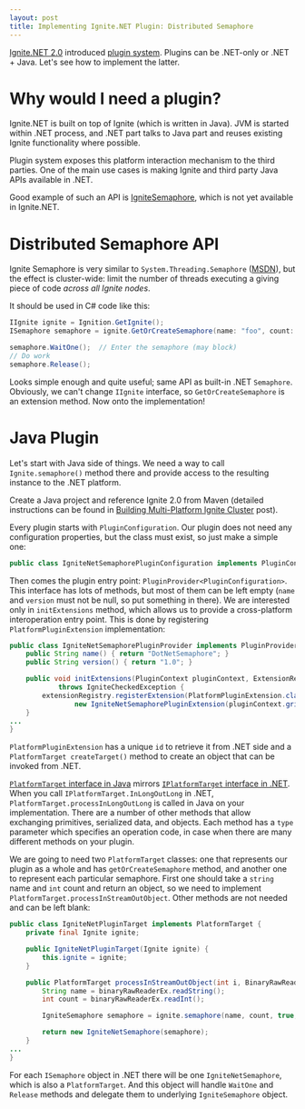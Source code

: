 ```yaml
---
layout: post
title: Implementing Ignite.NET Plugin: Distributed Semaphore
---
```


[Ignite.NET 2.0](https://ptupitsyn.github.io/Whats-New-In-Ignite-Net-2.0/) introduced [plugin system](https://apacheignite-net.readme.io/docs/plugins). Plugins can be .NET-only or .NET + Java. Let's see how to implement the latter.


# Why would I need a plugin?

Ignite.NET is built on top of Ignite (which is written in Java). JVM is started within .NET process, and .NET part talks to Java part and reuses existing Ignite functionality where possible.

Plugin system exposes this platform interaction mechanism to the third parties.
One of the main use cases is making Ignite and third party Java APIs available in .NET.

Good example of such an API is [IgniteSemaphore](https://apacheignite.readme.io/docs/distributed-semaphore), which is not yet available in Ignite.NET.


# Distributed Semaphore API

Ignite Semaphore is very similar to `System.Threading.Semaphore` ([MSDN](https://msdn.microsoft.com/en-us/library/system.threading.semaphore.aspx)), but the effect is cluster-wide: limit the number of threads executing a giving piece of code *across all Ignite nodes*.

It should be used in C# code like this:

```cs
IIgnite ignite = Ignition.GetIgnite();
ISemaphore semaphore = ignite.GetOrCreateSemaphore(name: "foo", count: 3);

semaphore.WaitOne();  // Enter the semaphore (may block)
// Do work
semaphore.Release();
```

Looks simple enough and quite useful; same API as built-in .NET `Semaphore`. Obviously, we can't change `IIgnite` interface, so `GetOrCreateSemaphore` is an extension method. Now onto the implementation!


# Java Plugin

Let's start with Java side of things. We need a way to call `Ignite.semaphore()` method there and provide access to the resulting instance to the .NET platform.

Create a Java project and reference Ignite 2.0 from Maven (detailed instructions can be found in [Building Multi-Platform Ignite Cluster](https://ptupitsyn.github.io/Ignite-Multi-Platform-Cluster/) post).

Every plugin starts with `PluginConfiguration`. Our plugin does not need any configuration properties, but the class must exist, so just make a simple one:

```java
public class IgniteNetSemaphorePluginConfiguration implements PluginConfiguration {}
```

Then comes the plugin entry point: `PluginProvider<PluginConfiguration>`. This interface has lots of methods, but most of them can be left empty 
(`name` and `version` must not be null, so put something in there).
We are interested only in `initExtensions` method, which allows us to provide a cross-platform interoperation entry point. This is done by registering `PlatformPluginExtension` implementation:

```java
public class IgniteNetSemaphorePluginProvider implements PluginProvider<IgniteNetSemaphorePluginConfiguration> {
    public String name() { return "DotNetSemaphore"; }
    public String version() { return "1.0"; }

    public void initExtensions(PluginContext pluginContext, ExtensionRegistry extensionRegistry) 
            throws IgniteCheckedException {
        extensionRegistry.registerExtension(PlatformPluginExtension.class,
                new IgniteNetSemaphorePluginExtension(pluginContext.grid()));
    }
...
}
```

`PlatformPluginExtension` has a unique `id` to retrieve it from .NET side and a `PlatformTarget createTarget()` method to create an object that can be invoked from .NET.

[`PlatformTarget` interface in Java](https://github.com/apache/ignite/blob/master/modules/core/src/main/java/org/apache/ignite/internal/processors/platform/PlatformTarget.java)  mirrors [`IPlatformTarget` interface in .NET](https://github.com/apache/ignite/blob/master/modules/platforms/dotnet/Apache.Ignite.Core/Interop/IPlatformTarget.cs). When you call `IPlatformTarget.InLongOutLong` in .NET, `PlatformTarget.processInLongOutLong` is called in Java on your implementation. There are a number of other methods that allow exchanging primitives, serialized data, and objects. Each method has a `type` parameter which specifies an operation code, in case when there are many different methods on your plugin.

We are going to need two `PlatformTarget` classes: one that represents our plugin as a whole and has `getOrCreateSemaphore` method, and another one to represent each particular semaphore. First one should take a `string` name and `int` count and return an object, so we need to implement `PlatformTarget.processInStreamOutObject`. Other methods are not needed and can be left blank:

```java
public class IgniteNetPluginTarget implements PlatformTarget {
    private final Ignite ignite;

    public IgniteNetPluginTarget(Ignite ignite) {
        this.ignite = ignite;
    }

    public PlatformTarget processInStreamOutObject(int i, BinaryRawReaderEx binaryRawReaderEx) throws IgniteCheckedException {
        String name = binaryRawReaderEx.readString();
        int count = binaryRawReaderEx.readInt();

        IgniteSemaphore semaphore = ignite.semaphore(name, count, true, true);

        return new IgniteNetSemaphore(semaphore);
    }
...
}
```

For each `ISemaphore` object in .NET there will be one `IgniteNetSemaphore`, which is also a `PlatformTarget`. And this object will handle `WaitOne` and `Release` methods and delegate them to underlying `IgniteSemaphore` object.
